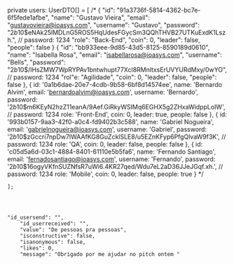 private users: UserDTO[] = [
       /* {
            "id": "91a3736f-5814-4362-bc7e-6f5fede1afbe",
            "name": "Gustavo Vieira",
            "email": "gustavovieira@ioasys.com",
            "username": "Gustavo",
            "password": "$2b$10$eNAk25lMDLnG5ROS5HqUdesFGycSm3QQhTHVB27UTKuExdK1Lszh.", // password: 1234
            "role": "Back-End",
            "coin": 0,
            "leader": false,
            "people": false
          }
          {
            "id": "bb933eee-9d85-43d5-8125-8590189d0610",
            "name": "Isabella Rosa",
            "email": "isabellarosa@ioasys.com",
            "username": "Bells",
            "password": "$2b$10$/IHsZMW7WpRYPAv1bntwhupt77Xcl8RMnltxsErUVYURdMxy/0wYO", // password: 1234
            "rol"e: "Agilidade",
            "coin": 0,
            "leader": false,
            "people": false
          },
          {
            id: '0a1b6dae-20e7-4cdb-9b58-6bf8d14574ee',
            name: 'Bernardo Alvim',
            email: 'bernardoalvim@ioasys.com',
            username: 'Bernardo',
            password: '$2b$10$m6KEyN2hzZ11eanA/9Aef.GiRkyWSIMq6EGHX5g2ZHxaWidppLoIW', // password: 1234
            role: 'Front-End',
            coin: 0,
            leader: true,
            people: false
          },
          {
            id: '993b0157-9aa3-42f0-a0c4-fd9402b3c588',
            name: 'Gabriel Nogueira',
            email: 'gabrielnogueira@ioasys.com',
            username: 'Gabriel',
            password: '$2b$10$zGccri7npDw7IWAAfKG8GuZcklSLE8/u5EZnKFyp6PfgQlvaW9f3K', // password: 1234
            role: 'QA',
            coin: 0,
            leader: false,
            people: false
          },
          {
            id: 'c05d5a6d-03c1-4884-8401-61110e5b5fa6',
            name: 'Fernando Santiago',
            email: 'fernadosantiago@ioasys.com',
            username: 'Fernando',
            password: '$2b$10$16ogyVKfnSUZNfsR7uWi6.4KR27qed/Wdu7eL2aD36JJeJGqf.xh.', // password: 1234
            role: 'Mobile',
            coin: 0,
            leader: false,
            people: true
          }
        */
        
        
    ];




    "id_usersend": "",
        "id_userreceived": "",
        "value": "De pessoas pra pessoas",
        "isconstructive": false,
        "isanonymous": false,
        "likes": 0,
        "message": "Obrigado por me ajudar no pitch ontem "